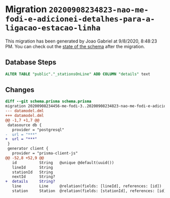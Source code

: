 # Migration `20200908234823-nao-me-fodi-e-adicionei-detalhes-para-a-ligacao-estacao-linha`

This migration has been generated by Joao Gabriel at 9/8/2020, 8:48:23 PM.
You can check out the [state of the schema](./schema.prisma) after the migration.

## Database Steps

```sql
ALTER TABLE "public"."_stationsOnLine" ADD COLUMN "details" text   
```

## Changes

```diff
diff --git schema.prisma schema.prisma
migration 20200908234456-me-fodi-3..20200908234823-nao-me-fodi-e-adicionei-detalhes-para-a-ligacao-estacao-linha
--- datamodel.dml
+++ datamodel.dml
@@ -1,7 +1,7 @@
 datasource db {
   provider = "postgresql"
-  url = "***"
+  url = "***"
 }
 generator client {
   provider = "prisma-client-js"
@@ -52,8 +52,9 @@
   id          String   @unique @default(uuid())
   lineId      String
   stationId   String
   nextId      String?
+  details     String?
   line        Line     @relation(fields: [lineId], references: [id])
   station     Station  @relation(fields: [stationId], references: [id])
```


